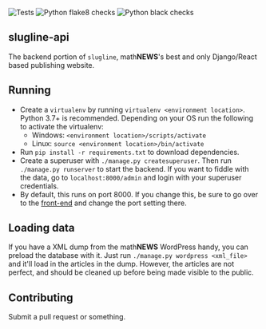 ![Tests](https://github.com/UWmathNEWS/slugline-api/workflows/Tests/badge.svg)
![Python flake8 checks](https://github.com/UWmathNEWS/slugline-api/workflows/Python%20flake8%20checks/badge.svg)
![Python black checks](https://github.com/UWmathNEWS/slugline-api/workflows/Python%20black%20checks/badge.svg)

## slugline-api
The backend portion of `slugline`, math**NEWS**'s best and only Django/React based publishing website.

## Running
- Create a `virtualenv` by running `virtualenv <environment location>`. Python 3.7+ is recommended. Depending on your OS run the following to activate the virtualenv:
	- Windows: `<environment location>/scripts/activate`
	- Linux: `source <environment location>/bin/activate`
- Run `pip install -r requirements.txt` to download dependencies.
- Create a superuser with `./manage.py createsuperuser`. Then run `./manage.py runserver` to start the backend. 
If you want to fiddle with the data, go to `localhost:8000/admin` and login with your superuser credentials.
- By default, this runs on port 8000. If you change this, be sure to go over to the [front-end](http://www.github.com/UWmathNEWS/slugline-web) and change the port setting there.

## Loading data
If you have a XML dump from the math**NEWS** WordPress handy, you can preload the database with it. Just run `./manage.py wordpress <xml_file>` and it'll load in the articles in the dump. However, the articles are not perfect, and should be cleaned up before being made visible to the public.

## Contributing
Submit a pull request or something.
